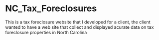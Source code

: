 # NC_Tax_Foreclosures
This is a tax foreclosure website that I developed for a client, the client wanted to have a web site that collect and displayed acurate data on tax foreclosure properties in North Carolina
